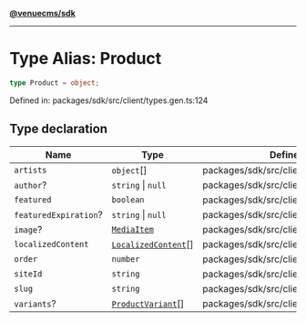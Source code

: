 [**@venuecms/sdk**](../Index.md)

***

# Type Alias: Product

```ts
type Product = object;
```

Defined in: packages/sdk/src/client/types.gen.ts:124

## Type declaration

| Name | Type | Defined in |
| ------ | ------ | ------ |
| <a id="artists"></a> `artists` | `object`[] | packages/sdk/src/client/types.gen.ts:133 |
| <a id="author"></a> `author`? | `string` \| `null` | packages/sdk/src/client/types.gen.ts:130 |
| <a id="featured"></a> `featured` | `boolean` | packages/sdk/src/client/types.gen.ts:128 |
| <a id="featuredexpiration"></a> `featuredExpiration`? | `string` \| `null` | packages/sdk/src/client/types.gen.ts:129 |
| <a id="image"></a> `image`? | [`MediaItem`](MediaItem.md) | packages/sdk/src/client/types.gen.ts:131 |
| <a id="localizedcontent"></a> `localizedContent` | [`LocalizedContent`](LocalizedContent.md)[] | packages/sdk/src/client/types.gen.ts:132 |
| <a id="order"></a> `order` | `number` | packages/sdk/src/client/types.gen.ts:127 |
| <a id="siteid"></a> `siteId` | `string` | packages/sdk/src/client/types.gen.ts:125 |
| <a id="slug"></a> `slug` | `string` | packages/sdk/src/client/types.gen.ts:126 |
| <a id="variants"></a> `variants`? | [`ProductVariant`](ProductVariant.md)[] | packages/sdk/src/client/types.gen.ts:140 |
